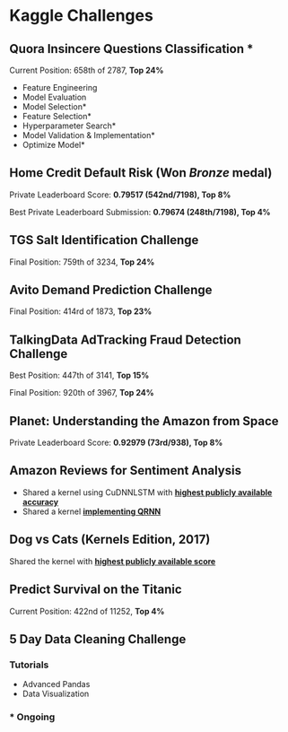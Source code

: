 # Kaggle Challenges

## Quora Insincere Questions Classification *
Current Position: 658th of 2787, **Top 24%**
+ Feature Engineering
+ Model Evaluation
+ Model Selection*
+ Feature Selection*
+ Hyperparameter Search*
+ Model Validation & Implementation*
+ Optimize Model*

## Home Credit Default Risk (Won _Bronze_ medal)
Private Leaderboard Score: **0.79517 (542nd/7198), Top 8%**

Best Private Leaderboard Submission: **0.79674 (248th/7198), Top 4%**

## TGS Salt Identification Challenge
Final Position: 759th of 3234, **Top 24%**

## Avito Demand Prediction Challenge
Final Position: 414rd of 1873, **Top 23%**

## TalkingData AdTracking Fraud Detection Challenge
Best Position: 447th of 3141, **Top 15%**

Final Position: 920th of 3967, **Top 24%**

## Planet: Understanding the Amazon from Space
Private Leaderboard Score: **0.92979 (73rd/938), Top 8%**

## Amazon Reviews for Sentiment Analysis
+ Shared a kernel using CuDNNLSTM with **[highest publicly available accuracy](https://www.kaggle.com/anshulrai/cudnnlstm-implementation-93-7-accuracy)**
+ Shared a kernel **[implementing QRNN](https://www.kaggle.com/anshulrai/preprocessing-qrnn-no-transfer-learning)**

## Dog vs Cats (Kernels Edition, 2017)
Shared the kernel with **[highest publicly available score](https://www.kaggle.com/anshulrai/using-fastai-in-kaggle-kernel)**

## Predict Survival on the Titanic
Current Position: 422nd of 11252, **Top 4%**

## 5 Day Data Cleaning Challenge

### Tutorials
+ Advanced Pandas
+ Data Visualization

### * Ongoing
